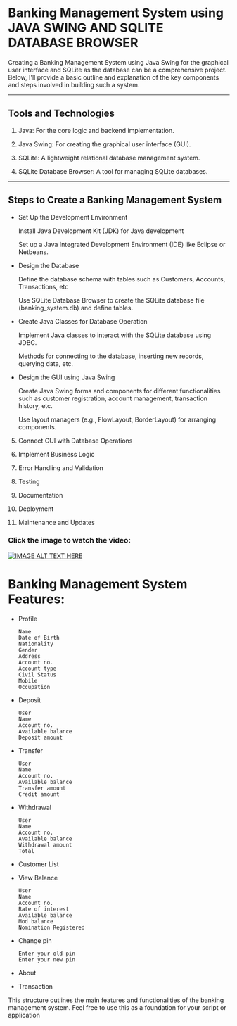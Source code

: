 # Banking Management System using JAVA SWING AND SQLITE DATABASE BROWSER


Creating a Banking Management System using Java Swing for the graphical user interface and SQLite as the database can be a comprehensive project. Below, I'll provide a basic outline and explanation of the key components and steps involved in building such a system.

<hr />

## Tools and Technologies
1. Java: For the core logic and backend implementation.

2. Java Swing: For creating the graphical user interface (GUI).

3. SQLite: A lightweight relational database management system.

4. SQLite Database Browser: A tool for managing SQLite databases.

<hr />


## Steps to Create a Banking Management System
  
  <ul>
  <li>
  <p>Set Up the Development Environment</p>
  <p>Install Java Development Kit (JDK) for Java development</p>
  <p>Set up a Java Integrated Development Environment (IDE) like Eclipse or Netbeans.</p>
  </li>
  </ul>


<ul>
  <li>
  <p>Design the Database</p>
  <p>Define the database schema with tables such as Customers, Accounts, Transactions, etc</p>
  <p>Use SQLite Database Browser to create the SQLite database file (banking_system.db) and define tables.</p>
  </li>
  </ul>

  <ul>
  <li>
  <p>Create Java Classes for Database Operation</p>
  <p>Implement Java classes to interact with the SQLite database using JDBC.</p>
  <p>Methods for connecting to the database, inserting new records, querying data, etc.</p>
  </li>
  </ul>

  <ul>
  <li>
  <p>Design the GUI using Java Swing</p>
  <p>Create Java Swing forms and components for different functionalities such as customer registration, account management, transaction history, etc.</p>
  <p>Use layout managers (e.g., FlowLayout, BorderLayout) for arranging components.</p>
  </li>
  </ul>

5. Connect GUI with Database Operations

6. Implement Business Logic

7. Error Handling and Validation

8. Testing

9. Documentation

10. Deployment

11. Maintenance and Updates



### Click the image to watch the video:


[![IMAGE ALT TEXT HERE](https://img.youtube.com/vi/ESxDUzU8ueU/0.jpg)](https://www.youtube.com/watch?v=ESxDUzU8ueU)


# Banking Management System Features:
<ul>
<li>
<p>Profile</p>
<pre><code>Name
Date of Birth
Nationality
Gender
Address
Account no.
Account type
Civil Status
Mobile
Occupation
</code></pre>
</li>
</ul>

<ul>
<li>
<p>Deposit</p>
<pre><code>User
Name
Account no.
Available balance
Deposit amount
</code></pre>
</li>
</ul>

<ul>
<li>
<p>Transfer</p>
<pre><code>User
Name
Account no.
Available balance
Transfer amount
Credit amount
</code></pre>
</li>
</ul>

<ul>
<li>
<p>Withdrawal</p>
<pre><code>User
Name
Account no.
Available balance
Withdrawal amount
Total
</code></pre>
</li>
</ul>

<ul>
<li>
<p>Customer List</p>
</li>
</ul>

<ul>
<li>
<p>View Balance</p>
<pre><code>User
Name
Account no.
Rate of interest
Available balance
Mod balance
Nomination Registered
</code></pre>
</li>
</ul>

<ul>
<li>
<p>Change pin</p>
<pre><code>Enter your old pin
Enter your new pin
</code></pre>
</li>
</ul>

<ul>
<li>
<p>About</p>
</li>
</ul>

<ul>
<li>
<p>Transaction</p>
</li>
</ul>


This structure outlines the main features and functionalities of the banking management system. Feel free to use this as a foundation for your script or application
